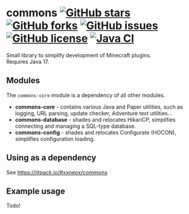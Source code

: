 # commons [![GitHub stars](https://img.shields.io/github/stars/xxneox/commons)](https://github.com/xxneox/commons/stargazers) [![GitHub forks](https://img.shields.io/github/forks/xxneox/commons)](https://github.com/xxneox/commons/network) [![GitHub issues](https://img.shields.io/github/issues/xxneox/commons)](https://github.com/xxneox/commons/issues) [![GitHub license](https://img.shields.io/github/license/xxneox/commons)](https://github.com/xxneox/commons/blob/master/LICENSE) [![Java CI](https://github.com/xxneox/commons/actions/workflows/gradle.yml/badge.svg)](https://github.com/xxneox/commons/actions/workflows/gradle.yml)
Small library to simplify development of Minecraft plugins.  
Requires Java 17.

## Modules
The `commons-core` module is a dependency of all other modules.
* **commons-core** - contains various Java and Paper utilities, such as logging, URL parsing, update checker, Adventure text utilities...
* **commons-database** - shades and relocates HikariCP, simplifies connecting and managing a SQL-type database.
* **commons-config** - shades and relocates Configurate (HOCON), simplifies configuration loading.

## Using as a dependency
See https://jitpack.io/#xxneox/commons

## Example usage
Todo!